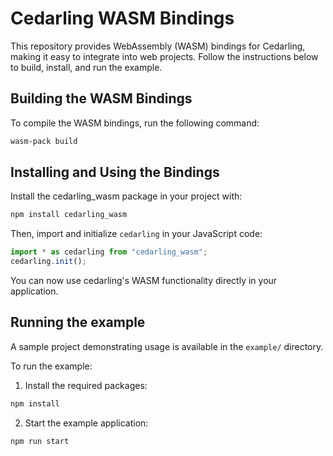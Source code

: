 # Cedarling WASM Bindings

This repository provides WebAssembly (WASM) bindings for Cedarling, making it easy to integrate into web projects. Follow the instructions below to build, install, and run the example.

## Building the WASM Bindings

To compile the WASM bindings, run the following command:

```sh
wasm-pack build
```

## Installing and Using the Bindings

Install the cedarling_wasm package in your project with:

```sh
npm install cedarling_wasm
```

Then, import and initialize `cedarling` in your JavaScript code:

```js
import * as cedarling from "cedarling_wasm";
cedarling.init();
```

You can now use cedarling's WASM functionality directly in your application.

## Running the example

A sample project demonstrating usage is available in the `example/` directory.

To run the example:

1. Install the required packages:

```sh
npm install
```

2. Start the example application:

```sh
npm run start
```
